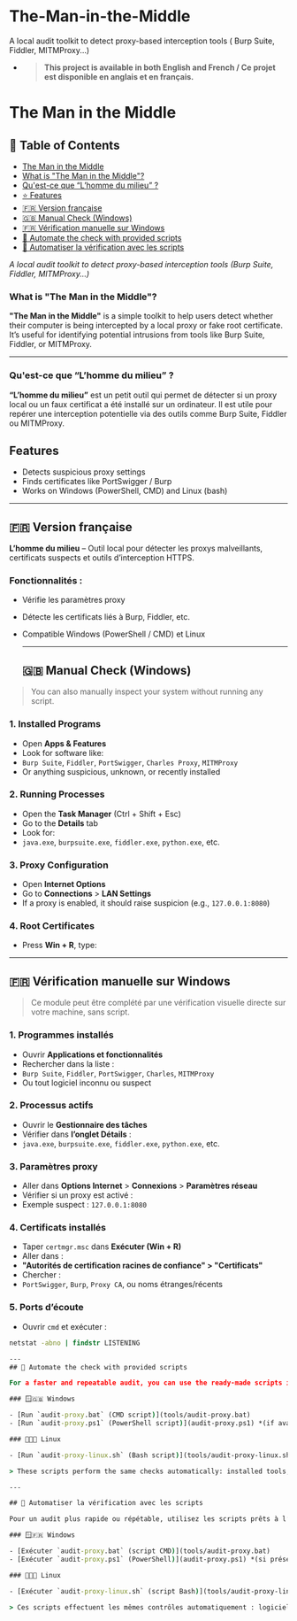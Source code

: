 # The-Man-in-the-Middle
A  local audit toolkit to detect proxy-based interception tools ( Burp Suite, Fiddler, MITMProxy...) 
- > **This project is available in both English and French / Ce projet est disponible en anglais et en français.**
# The Man in the Middle

## 📑 Table of Contents

- [The Man in the Middle](#the-man-in-the-middle)
- [What is "The Man in the Middle"?](#what-is-the-man-in-the-middle)
- [Qu'est-ce que “L’homme du milieu” ?](#quest-ce-que-lhomme-du-milieu-)
- [⭐ Features](#-features)
- [🇫🇷 Version française](#-version-française)
- [🇬🇧 Manual Check (Windows)](#-manual-check-windows)
- [🇫🇷 Vérification manuelle sur Windows](#-vérification-manuelle-sur-windows)
- [🔧 Automate the check with provided scripts](#-automate-the-check-with-provided-scripts)
- [🔧 Automatiser la vérification avec les scripts](#-automatiser-la-vérification-avec-les-scripts)

_A local audit toolkit to detect proxy-based interception tools (Burp Suite, Fiddler, MITMProxy...)_

### What is "The Man in the Middle"?

**"The Man in the Middle"** is a simple toolkit to help users detect whether their computer is being intercepted by a local proxy or fake root certificate. It’s useful for identifying potential intrusions from tools like Burp Suite, Fiddler, or MITMProxy.

---

### Qu'est-ce que “L’homme du milieu” ?

**“L’homme du milieu”** est un petit outil qui permet de détecter si un proxy local ou un faux certificat a été installé sur un ordinateur. Il est utile pour repérer une interception potentielle via des outils comme Burp Suite, Fiddler ou MITMProxy.

## Features
- Detects suspicious proxy settings
- Finds certificates like PortSwigger / Burp
- Works on Windows (PowerShell, CMD) and Linux (bash)

---

## 🇫🇷 Version française

**L’homme du milieu** – Outil local pour détecter les proxys malveillants, certificats suspects et outils d’interception HTTPS.

### Fonctionnalités :
- Vérifie les paramètres proxy
- Détecte les certificats liés à Burp, Fiddler, etc.
- Compatible Windows (PowerShell / CMD) et Linux

  ---
  ## 🇬🇧 Manual Check (Windows)

> You can also manually inspect your system without running any script.

### 1. Installed Programs

- Open **Apps & Features**
- Look for software like:
- `Burp Suite`, `Fiddler`, `PortSwigger`, `Charles Proxy`, `MITMProxy`
- Or anything suspicious, unknown, or recently installed

### 2. Running Processes

- Open the **Task Manager** (Ctrl + Shift + Esc)
- Go to the **Details** tab
- Look for:
- `java.exe`, `burpsuite.exe`, `fiddler.exe`, `python.exe`, etc.

### 3. Proxy Configuration

- Open **Internet Options**
- Go to **Connections** > **LAN Settings**
- If a proxy is enabled, it should raise suspicion (e.g., `127.0.0.1:8080`)

### 4. Root Certificates

- Press **Win + R**, type:

 ---

 ## 🇫🇷 Vérification manuelle sur Windows

> Ce module peut être complété par une vérification visuelle directe sur votre machine, sans script.

### 1. Programmes installés

- Ouvrir **Applications et fonctionnalités**
- Rechercher dans la liste :
- `Burp Suite`, `Fiddler`, `PortSwigger`, `Charles`, `MITMProxy`
- Ou tout logiciel inconnu ou suspect

### 2. Processus actifs

- Ouvrir le **Gestionnaire des tâches**
- Vérifier dans **l’onglet Détails** :
- `java.exe`, `burpsuite.exe`, `fiddler.exe`, `python.exe`, etc.

### 3. Paramètres proxy

- Aller dans **Options Internet** > **Connexions** > **Paramètres réseau**
- Vérifier si un proxy est activé :
- Exemple suspect : `127.0.0.1:8080`

### 4. Certificats installés

- Taper `certmgr.msc` dans **Exécuter (Win + R)**
- Aller dans :
- **"Autorités de certification racines de confiance" > "Certificats"**
- Chercher :
- `PortSwigger`, `Burp`, `Proxy CA`, ou noms étranges/récents

### 5. Ports d’écoute

- Ouvrir `cmd` et exécuter :
```cmd
netstat -abno | findstr LISTENING

---
## 🔧 Automate the check with provided scripts

For a faster and repeatable audit, you can use the ready-made scripts included in this repository:

### 🪟🇬🇧 Windows

- [Run `audit-proxy.bat` (CMD script)](tools/audit-proxy.bat)
- [Run `audit-proxy.ps1` (PowerShell script)](audit-proxy.ps1) *(if available)*

### 🐧🇬🇧 Linux

- [Run `audit-proxy-linux.sh` (Bash script)](tools/audit-proxy-linux.sh)

> These scripts perform the same checks automatically: installed tools, proxy configuration, listening ports, and suspicious certificates.

---

## 🔧 Automatiser la vérification avec les scripts

Pour un audit plus rapide ou répétable, utilisez les scripts prêts à l’emploi fournis dans ce dépôt :

### 🪟🇫🇷 Windows

- [Exécuter `audit-proxy.bat` (script CMD)](tools/audit-proxy.bat)
- [Exécuter `audit-proxy.ps1` (PowerShell)](audit-proxy.ps1) *(si présent)*

### 🐧🇫🇷 Linux

- [Exécuter `audit-proxy-linux.sh` (script Bash)](tools/audit-proxy-linux.sh)

> Ces scripts effectuent les mêmes contrôles automatiquement : logiciels installés, configuration proxy, ports d’écoute, et certificats suspects.





